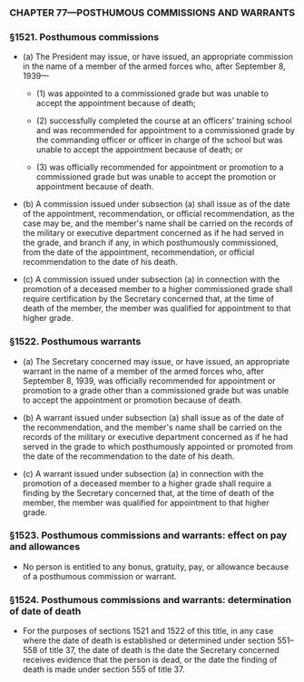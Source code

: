 ### **CHAPTER 77—POSTHUMOUS COMMISSIONS AND WARRANTS**

### §1521. Posthumous commissions
* (a) The President may issue, or have issued, an appropriate commission in the name of a member of the armed forces who, after September 8, 1939—

  * (1) was appointed to a commissioned grade but was unable to accept the appointment because of death;

  * (2) successfully completed the course at an officers' training school and was recommended for appointment to a commissioned grade by the commanding officer or officer in charge of the school but was unable to accept the appointment because of death; or

  * (3) was officially recommended for appointment or promotion to a commissioned grade but was unable to accept the promotion or appointment because of death.


* (b) A commission issued under subsection (a) shall issue as of the date of the appointment, recommendation, or official recommendation, as the case may be, and the member's name shall be carried on the records of the military or executive department concerned as if he had served in the grade, and branch if any, in which posthumously commissioned, from the date of the appointment, recommendation, or official recommendation to the date of his death.

* (c) A commission issued under subsection (a) in connection with the promotion of a deceased member to a higher commissioned grade shall require certification by the Secretary concerned that, at the time of death of the member, the member was qualified for appointment to that higher grade.

### §1522. Posthumous warrants
* (a) The Secretary concerned may issue, or have issued, an appropriate warrant in the name of a member of the armed forces who, after September 8, 1939, was officially recommended for appointment or promotion to a grade other than a commissioned grade but was unable to accept the appointment or promotion because of death.

* (b) A warrant issued under subsection (a) shall issue as of the date of the recommendation, and the member's name shall be carried on the records of the military or executive department concerned as if he had served in the grade to which posthumously appointed or promoted from the date of the recommendation to the date of his death.

* (c) A warrant issued under subsection (a) in connection with the promotion of a deceased member to a higher grade shall require a finding by the Secretary concerned that, at the time of death of the member, the member was qualified for appointment to that higher grade.

### §1523. Posthumous commissions and warrants: effect on pay and allowances
* No person is entitled to any bonus, gratuity, pay, or allowance because of a posthumous commission or warrant.

### §1524. Posthumous commissions and warrants: determination of date of death
* For the purposes of sections 1521 and 1522 of this title, in any case where the date of death is established or determined under section 551–558 of title 37, the date of death is the date the Secretary concerned receives evidence that the person is dead, or the date the finding of death is made under section 555 of title 37.